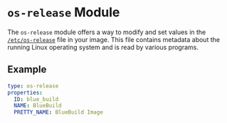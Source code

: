 # **`os-release` Module**

The `os-release` module offers a way to modify and set values in the [`/etc/os-release`](https://www.freedesktop.org/software/systemd/man/latest/os-release.html) file in your image. This file contains metadata about the running Linux operating system and is read by various programs. 
 
## Example

```yaml
type: os-release
properties:
  ID: blue_build
  NAME: BlueBuild
  PRETTY_NAME: BlueBuild Image
```
